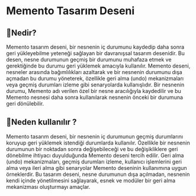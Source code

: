 # Memento Tasarım Deseni

## 🎯Nedir?

Memento tasarım deseni, bir nesnenin iç durumunu kaydedip daha sonra geri yükleyebilme yeteneği sağlayan bir davranışsal tasarım desenidir. Bu desen, nesne durumunun geçmiş bir durumunu muhafaza etmek ve gerektiğinde bu durumu geri yüklemek amacıyla kullanılır. Memento deseni, nesneler arasında bağımlılıkları azaltarak ve bir nesnenin durumunu dışa açmadan bu durumu yöneterek, özellikle geri alma (undo) mekanizmaları veya geçmiş durumları izleme gibi senaryolarda kullanışlıdır. Bir nesnenin durumu, Memento adı verilen özel bir nesne aracılığıyla kaydedilir ve bu Memento nesnesi daha sonra kullanılarak nesnenin önceki bir durumuna geri dönülebilir.

## 🤔Neden kullanılır ?

Memento tasarım deseni, bir nesnenin iç durumunun geçmiş durumlarını koruyup geri yüklemek istendiği durumlarda kullanılır. Özellikle bir nesnenin durumunun bir noktadan sonra değişebileceği ve bu değişikliklere geri dönebilme ihtiyacı duyulduğunda Memento deseni tercih edilir. Geri alma (undo) mekanizmaları, geçmiş durumları izleme, kullanıcı işlemlerini geri alma veya ileri alma gibi senaryolar Memento deseninin kullanımına uygun örneklerdir. Bu tasarım deseni, nesne durumunun dışa açılmadan, nesnenin kendi içinde yönetilmesini sağlayarak, esnek ve modüler bir geri alma mekanizması oluşturmayı amaçlar.
